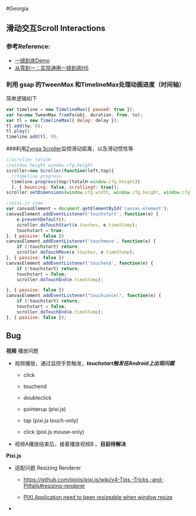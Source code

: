 #Georgia

## 滑动交互Scroll Interactions

### 参考Reference:

- [一镜到底Demo](https://coding.net/u/MomentStudio/p/long-take-demo/git) 
- [从零到一：实现通用一镜到底H5](https://segmentfault.com/a/1190000017848401)

### 利用 gsap 的TweenMax 和TimelineMax处理动画进度（时间轴）

简单逻辑如下

```javascript
var timeline = new TimelineMax({ paused: true });
var tw=new TweenMax.fromTo(obj, duration, from, to);
var tl = new TimelineMax({ delay: delay });
tl.add(tw, 0);
tl.play()
timeline.add(tl, 0);
```


###利用[Zynga Scroller](https://github.com/pbakaus/scroller)监控滑动距离，以及滑动惯性等
```javascript
//scroller totalH
//window height window.cfg.height
scroller=new Scroller(function(left,top){
  //timeline progress
  timeline.progress(top/(totalH-window.cfg.height))
  }, { bouncing: false, scrollingY: true});
scroller.setDimensions(window.cfg.width, window.cfg.height, window.cfg.width, totalH);

//pixi.js view
var canvasElement = document.getElementById('canvas-element');
canvasElement.addEventListener('touchstart', function(e) {
    e.preventDefault();
    scroller.doTouchStart(e.touches, e.timeStamp);
    touchstart = true;
}, { passive: false })
canvasElement.addEventListener('touchmove', function(e) {
    if (!touchstart) return;
    scroller.doTouchMove(e.touches, e.timeStamp);
}, { passive: false })
canvasElement.addEventListener('touchend', function(e) {
    if (!touchstart) return;
    touchstart = false;
    scroller.doTouchEnd(e.timeStamp);

}, { passive: false })
canvasElement.addEventListener("touchcancel", function(e) {
    if (!touchstart) return;
    touchstart = false;
    scroller.doTouchEnd(e.timeStamp);
}, { passive: false });
```




## Bug

**视频** 播放问题

- 视频播放，通过监控手势触发，***touchstart触发在Android上出现问题***

  - click

  - touchend

  - doubleclick

  - pointerup  (pixi.js)

  - tap (pixi.js touch-only)

  - click (pixi.js mouse-only)

    

- 视频A播放结束后，接着播放视频B 。**目前待解决**

  


**Pixi.js**

- 适配问题 Resizing Renderer 
  - https://github.com/pixijs/pixi.js/wiki/v4-Tips,-Tricks,-and-Pitfalls#resizing-renderer

  - [PIXI.Application need to been resizeable when window resize](https://github.com/pixijs/pixi.js/issues/4757)

- 